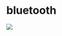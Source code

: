 # bluetooth
[![](https://jitpack.io/v/zaaferani67/bluetooth.svg)](https://jitpack.io/#zaaferani67/bluetooth)
